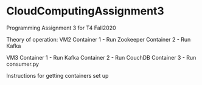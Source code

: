 # CloudComputingAssignment3
Programming Assignment 3 for T4 Fall2020

Theory of operation:
VM2
 Container 1 - Run Zookeeper
 Container 2 - Run Kafka

VM3
 Container 1 - Run Kafka
 Container 2 - Run CouchDB
 Container 3 - Run consumer.py

Instructions for getting containers set up
